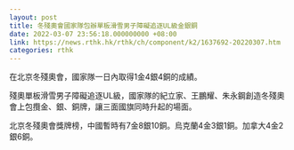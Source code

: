 ```yaml
---
layout: post
title: 冬殘奧會國家隊包辦單板滑雪男子障礙追逐UL級金銀銅
date: 2022-03-07 23:56:18.000000000 +08:00
link: https://news.rthk.hk/rthk/ch/component/k2/1637692-20220307.htm
categories: rthk
---
```


在北京冬殘奧會，國家隊一日內取得1金4銀4銅的成績。

殘奧單板滑雪男子障礙追逐UL級，國家隊的紀立家、王鵬耀、朱永鋼創造冬殘奧會上包攬金、銀、銅牌，讓三面國旗同時升起的場面。

北京冬殘奧會獎牌榜，中國暫時有7金8銀10銅。烏克蘭4金3銀1銅。加拿大4金2銀6銅。
